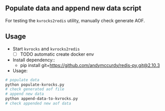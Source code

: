 ## Populate data and append new data script

For testing the `kvrocks2redis` utility, manually check generate AOF.

## Usage

* Start `kvrocks` and `kvrocks2redis`
    * [ ] TODO automatic create docker env
* Install dependency::
    * pip install git+https://github.com/andymccurdy/redis-py.git@2.10.3
* Usage:

```bash
# populate data
python populate-kvrocks.py  
# check generated aof file 
# append new data 
python append-data-to-kvrocks.py
# check appended new aof data  
```
